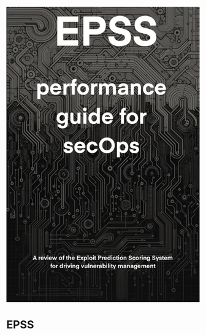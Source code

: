 ![alt text](https://github.com/labyrinthinesecurity/EPSS/blob/main/EPSSforSecOpsCoverPage.png?raw=true)

# EPSS
